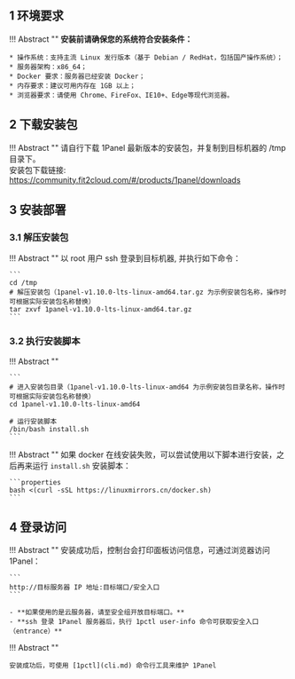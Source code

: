 ## 1 环境要求

!!! Abstract ""
    **安装前请确保您的系统符合安装条件：**

    * 操作系统：支持主流 Linux 发行版本（基于 Debian / RedHat，包括国产操作系统）；
    * 服务器架构：x86_64；
    * Docker 要求：服务器已经安装 Docker；    
    * 内存要求：建议可用内存在 1GB 以上；
    * 浏览器要求：请使用 Chrome、FireFox、IE10+、Edge等现代浏览器。

## 2 下载安装包

!!! Abstract ""
    请自行下载 1Panel 最新版本的安装包，并复制到目标机器的 /tmp 目录下。  
    安装包下载链接: https://community.fit2cloud.com/#/products/1panel/downloads

## 3 安装部署

### 3.1 解压安装包

!!! Abstract ""
    以 root 用户 ssh 登录到目标机器, 并执行如下命令：

    ``` 
    cd /tmp
    # 解压安装包（1panel-v1.10.0-lts-linux-amd64.tar.gz 为示例安装包名称，操作时可根据实际安装包名称替换）
    tar zxvf 1panel-v1.10.0-lts-linux-amd64.tar.gz
    ```

### 3.2 执行安装脚本

!!! Abstract ""

	```
    # 进入安装包目录（1panel-v1.10.0-lts-linux-amd64 为示例安装包目录名称，操作时可根据实际安装包名称替换）
    cd 1panel-v1.10.0-lts-linux-amd64

    # 运行安装脚本
    /bin/bash install.sh
	```

!!! Abstract ""
    如果 docker 在线安装失败，可以尝试使用以下脚本进行安装，之后再来运行 `install.sh` 安装脚本：

    ```properties
    bash <(curl -sSL https://linuxmirrors.cn/docker.sh)
    ```

## 4 登录访问

!!! Abstract ""
    安装成功后，控制台会打印面板访问信息，可通过浏览器访问 1Panel：

    ```
    http://目标服务器 IP 地址:目标端口/安全入口
    ```

    - **如果使用的是云服务器，请至安全组开放目标端口。**
    - **ssh 登录 1Panel 服务器后，执行 1pctl user-info 命令可获取安全入口（entrance）**

!!! Abstract ""
    
    安装成功后，可使用 [1pctl](cli.md) 命令行工具来维护 1Panel
